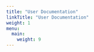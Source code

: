 ```yaml
---
title: "User Documentation"
linkTitle: "User Documentation"
weight: 1
menu:
  main:
    weight: 9
---
```


